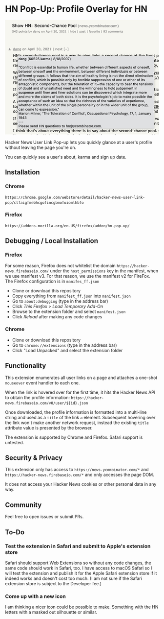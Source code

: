 # HN Pop-Up: Profile Overlay for HN

![](screenshot.png)

Hacker News User Link Pop-up lets you quickly glance at a user's profile without
leaving the page you're on.

You can quickly see a user's about, karma and sign up date.

## Installation

### Chrome
`https://chrome.google.com/webstore/detail/hacker-news-user-link-pop/clfaigfmebhcgofincgbmofoiomlhbfo`

### Firefox
`https://addons.mozilla.org/en-US/firefox/addon/hn-pop-up/`

## Debugging / Local Installation

### Firefox

For some reason, Firefox does not whitelist the domain `https://hacker-news.firebaseio.com/` under the `host_permissions` key in the manifest, when we use manifest v3. For that reason, we use the manifest v2 for FireFox. The Firefox configuration is in `manifes_ff.json`

- Clone or download this repository
- Copy everything from `manifest_ff.json` into `manifest.json`
- Go to `about:debugging` (type in the address bar)
- Click *This Firefox* > *Load Temporary Add-On*
- Browse to the extension folder and select `manifest.json`
- Click *Reload* after making any code changes

### Chrome

- Clone or download this repository
- Go to `chrome://extensions` (type in the address bar)
- Click "Load Unpacked" and select the extension folder

## Functionality

This extension enumerates all user links on a page and attaches a one-shot
`mouseover` event handler to each one.

When the link is hovered over for the first time, it hits the Hacker News API to
obtain the profile information:
`https://hacker-news.firebaseio.com/v0/user/${id}.json`

Once downloaded, the profile information is formatted into a multi-line string
and used as a `title` of the link `a` element.
Subsequent hovering over the link won't make another network request, instead
the existing `title` attribute value is presented by the browser.

The extension is supported by Chrome and Firefox.
Safari support is untested.

## Security & Privacy

This extension only has access to `https://news.ycombinator.com/*` and
`https://hacker-news.firebaseio.com/*` and only accesses the page DOM.

It does not access your Hacker News cookies or other personal data in any way.

## Community

Feel free to open issues or submit PRs.

## To-Do

### Test the extension in Safari and submit to Apple's extension store

Safari should support Web Extensions so without any code changes, the same code
should work in Safari, too.
I have access to macOS Safari so I will test the extension and publish it for
the Apple Safari extension store if it indeed works and doesn't cost too much.
(I am not sure if the Safari extension store is subject to the Developer fee.)

### Come up with a new icon

I am thinking a nicer icon could be possible to make.
Something with the HN letters with a masked out silhouette or similar.
